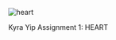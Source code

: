 ![heart](https://github.com/user-attachments/assets/925713b5-71a9-4b0a-ba39-fe074ee8c370)

Kyra Yip Assignment 1: HEART
